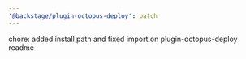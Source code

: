 ```yaml
---
'@backstage/plugin-octopus-deploy': patch
---
```


chore: added install path and fixed import on plugin-octopus-deploy readme

